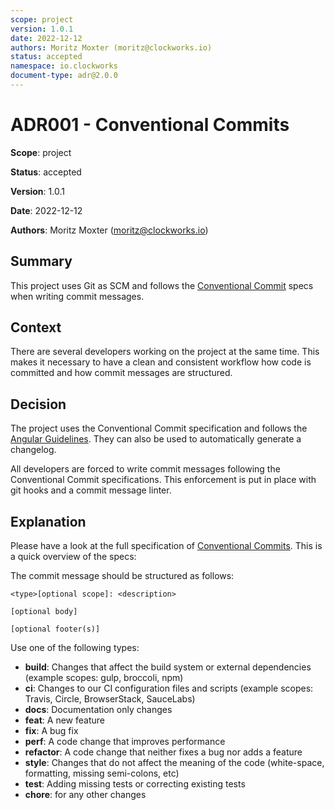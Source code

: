 ```yaml
---
scope: project
version: 1.0.1
date: 2022-12-12
authors: Moritz Moxter (moritz@clockworks.io)
status: accepted
namespace: io.clockworks
document-type: adr@2.0.0
---
```


# ADR001 - Conventional Commits

**Scope**: project

**Status**: accepted

**Version**: 1.0.1

**Date**: 2022-12-12

**Authors**: Moritz Moxter (moritz@clockworks.io)

## Summary

This project uses Git as SCM and follows the [Conventional Commit](https://www.conventionalcommits.org/en/v1.0.0/) specs when writing commit messages.

## Context

There are several developers working on the project at the same time. This makes it necessary to have a clean and consistent workflow how code is committed and how commit messages are structured.

## Decision

The project uses the Conventional Commit specification and follows the [Angular Guidelines](https://github.com/angular/angular/blob/22b96b9/CONTRIBUTING.md#-commit-message-guidelines). They can also be used to automatically generate a changelog. 

All developers are forced to write commit messages following the Conventional Commit specifications. This enforcement is put in place with git hooks and a commit message linter.

## Explanation

Please have a look at the full specification of [Conventional Commits](https://www.conventionalcommits.org/en/v1.0.0/#specification). This is a quick overview of the specs:

The commit message should be structured as follows:
```text
<type>[optional scope]: <description>

[optional body]

[optional footer(s)]
```

Use one of the following types:

- **build**: Changes that affect the build system or external dependencies (example scopes: gulp, broccoli, npm)
- **ci**: Changes to our CI configuration files and scripts (example scopes: Travis, Circle, BrowserStack, SauceLabs)
- **docs**: Documentation only changes
- **feat**: A new feature
- **fix**: A bug fix
- **perf**: A code change that improves performance
- **refactor**: A code change that neither fixes a bug nor adds a feature
- **style**: Changes that do not affect the meaning of the code (white-space, formatting, missing semi-colons, etc)
- **test**: Adding missing tests or correcting existing tests
- **chore**: for any other changes
